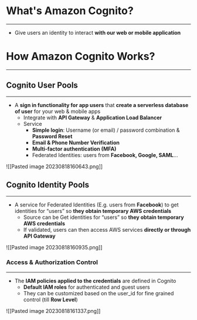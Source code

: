 # What's Amazon Cognito?
---

* Give users an identity to interact **with our web or mobile application**

# How Amazon Cognito Works?
---

## Cognito User Pools
---

* A **sign in functionality for app users** that **create a serverless database of user** for your web & mobile apps
	* Integrate with **API Gateway** & **Application Load Balancer**
	* Service
		* **Simple login**: Username (or email) / password combination & **Password Reset**
		* **Email & Phone Number Verification**
		* **Multi-factor authentication (MFA)**
		* Federated Identities: users from **Facebook, Google, SAML**…

![[Pasted image 20230818160643.png]]

## Cognito Identity Pools
---

* A service for Federated Identities (E.g. users from **Facebook**) to get identities for “users” so **they obtain temporary AWS credentials**
	* Source can be Get identities for “users” so **they obtain temporary AWS credentials**
	* If validated, users can then access AWS services **directly or through API Gateway**

![[Pasted image 20230818160935.png]]

### Access & Authorization Control
---

* The **IAM policies applied to the credentials** are defined in Cognito
	* **Default IAM roles** for authenticated and guest users
	* They can be customized based on the user_id for fine grained control (till **Row Level**)

![[Pasted image 20230818161337.png]]
